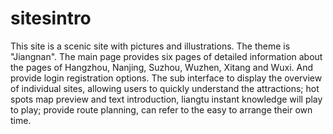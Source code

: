 # sitesintro
This site is a scenic site with pictures and illustrations. The theme is "Jiangnan". The main page provides six pages of detailed information about the pages of Hangzhou, Nanjing, Suzhou, Wuzhen, Xitang and Wuxi. And provide login registration options. The sub interface to display the overview of individual sites, allowing users to quickly understand the attractions; hot spots map preview and text introduction, liangtu instant knowledge will play to play; provide route planning, can refer to the easy to arrange their own time.
